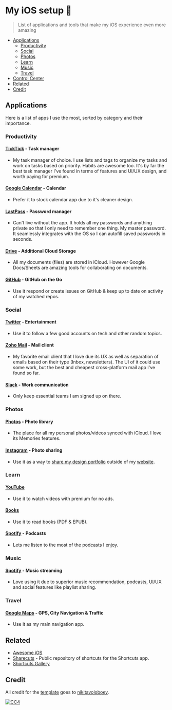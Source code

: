 # My iOS setup 📱

> List of applications and tools that make my iOS experience even more amazing

<!-- <a align="center" href="https://github.com/joshua-booth/my-ios">
    <img width="250" heigth="400" src="https://i.imgur.com/bKZFowT.jpg"></a>

<a align="center" href="https://github.com/joshua-booth/my-ios">
    <img width="250" heigth="400" src="https://i.imgur.com/EqBFoIW.jpg"></a>

<a align="center" href="https://github.com/joshua-booth/my-ios">
    <img width="250" heigth="400" src="https://i.imgur.com/YbNPM0M.jpg"></a> -->

<!-- - [Focus](#focus) -->

- [Applications](#applications)
  - [Productivity](#productivity)
  - [Social](#socialk)
  - [Photos](#photos)
  - [Learn](#learn)
  <!-- - [Write](#write) -->
  - [Music](#music)
  - [Travel](#travel)
  <!-- - [Widgets](#widgets) -->
- [Control Center](#control-center)
- [Related](#related)
- [Credit](#credit)

<!-- ## Focus

I have two active spaces on my phone to minimize hand movement. Everything is optimized for reachability and partly aesthetics. I use dark mode most always on iOS. On macOS I tend to vary between light and dark themes preferring light theme.

iPhone for me is a consumption and communication device primarily. Everything I can do on the phone, I can do faster and better on [mac](https://github.com/joshua-booth/my-mac-os). Thus I limit the kinds of activities I do on the phone and don't do things for long. Podcasts, chat, Twitter/IG, photography.. -->

## Applications

Here is a list of apps I use the most, sorted by category and their importance.

### Productivity

#### [TickTick](https://apps.apple.com/us/app/ticktick-to-do-list-calendar/id626144601) - Task manager

- My task manager of choice. I use lists and tags to organize my tasks and work on tasks based on priority. Habits are awesome too. It's by far the best task manager I've found in terms of features and UI/UX design, and worth paying for premium.

#### [Google Calendar](https://itunes.apple.com/nl/app/fantastical-2-for-iphone/id718043190?mt=8) - Calendar

- Prefer it to stock calendar app due to it's cleaner design.

#### [LastPass](https://apps.apple.com/us/app/lastpass-password-manager/id324613447) - Password manager

- Can't live without the app. It holds all my passwords and anything private so that I only need to remember one thing. My master password. It seamlessly integrates with the OS so I can autofill saved passwords in seconds.

#### [Drive](https://itunes.apple.com/us/app/google-drive/id507874739?mt=8) - Additional Cloud Storage

- All my documents (files) are stored in iCloud. However Google Docs/Sheets are amazing tools for collaborating on documents.

#### [GitHub](https://github.com/mobile) - GitHub on the Go

- Use it respond or create issues on GitHub & keep up to date on activity of my watched repos.

<!-- #### [Bobby](https://itunes.apple.com/us/app/bobby-track-subscriptions/id1059152023?mt=8)

- Use the app to track my ongoing subscriptions. I review it at the end of every month and update my budget for the month accordingly. -->

<!-- #### [Safari](https://www.apple.com/nz/safari/) - Browser

- One of the best features of Safari is fast access to bookmarks on opening of new tabs. Here are my top bookmarked sites I use:

<img src="https://i.imgur.com/uDjnhwX.jpg" width="300" alt="img"> -->

### Social

<!-- #### [Telegram](https://itunes.apple.com/us/app/telegram-x/id898228810?mt=8) - Messenger

- My favorite messenger due its speed, its ability to sync with a native macOS client and the many free and awesome stickers you can use. I use Pocket to add links I want to check at some point in time. I also use Telegram Saved Messages and send messages to myself (links/quick-todos) that are of higher priority than Pocket. Adding quick todo to Telegram is much quicker than 2Do and it is assumed that the todo/note will be dealt with as soon as possible. I also use Saved Messages to share media between devices. -->

#### [Twitter](https://itunes.apple.com/us/app/apollo-for-reddit/id979274575?mt=8) - Entertainment

- Use it to follow a few good accounts on tech and other random topics.

#### [Zoho Mail](https://www.zoho.com/mail/) - Mail client

- My favorite email client that I love due its UX as well as separation of emails based on their type (Inbox, newsletters). The UI of it could use some work, but the best and cheapest cross-platform mail app I've found so far.

#### [Slack](https://itunes.apple.com/app/slack-team-communication/id618783545) - Work communication

- Only keep essential teams I am signed up on there.

### Photos

#### [Photos](https://www.apple.com/nz/ios/photos/) - Photo library

- The place for all my personal photos/videos synced with iCloud. I love its Memories features.

<!-- #### [Darkroom](https://darkroom.co) - Photo & video editor

- Use it to quickly edit photographs I made as prefer its filters and editing options than other photo editors. -->

#### [Instagram](https://itunes.apple.com/us/app/instagram/id389801252?mt%3D8) - Photo sharing

- Use it as a way to [share my design portfolio](https://www.instagram.com/joshuabooth.nz/) outside of my [website](https://joshuabooth.nz/).

### Learn

#### [YouTube](https://apps.apple.com/us/app/youtube-watch-listen-stream/id544007664)

- Use it to watch videos with premium for no ads.

#### [Books](https://www.apple.com/ibooks/)

- Use it to read books (PDF & EPUB).

#### [Spotify](https://apps.apple.com/us/app/spotify-new-music-and-podcasts/id324684580) - Podcasts

- Lets me listen to the most of the podcasts I enjoy.

<!-- ### Write

#### [Ulysses](https://itunes.apple.com/us/app/ulysses/id1225571038?mt=8) - Writing

- I use the app to make edits to my wiki. Since the wiki is a bunch of markdown files in a folder that I keep on Dropbox, I can add that folder to Ulysses as external folder and make edits to it. -->

### Music

#### [Spotify](https://itunes.apple.com/us/app/spotify-music/id324684580?mt=8) - Music streaming

- Love using it due to superior music recommendation, podcasts, UI/UX and social features like playlist sharing.

### Travel

#### [Google Maps](https://itunes.apple.com/us/app/google-maps-transit-food/id585027354?mt=8) - GPS, City Navigation & Traffic

- Use it as my main navigation app.

<!-- ## Widgets

Here are the widgets I use:

<a align="center" href="https://github.com/joshua-booth/my-ios">
    <img width="250" helgth="400" src="https://i.imgur.com/chETCSl.jpg"></a> -->

<!-- ## Control Center

Here is how my control center looks:

<a align="center" href="https://github.com/joshua-booth/my-ios">
    <img width="250" heigth="400" src="https://i.imgur.com/JFxssYt.jpg"></a> -->

## Related

- [Awesome iOS](https://github.com/vsouza/awesome-ios)
- [Sharecuts](https://sharecuts.app/) - Public repository of shortcuts for the Shortcuts app.
- [Shortcuts Gallery](https://shortcutsgallery.com/)

## Credit

All credit for the [template](https://github.com/nikitavoloboev/my-ios) goes to [nikitavoloboev](https://github.com/nikitavoloboev).

[![CC4](https://img.shields.io/badge/license-CC4-0a0a0a.svg?style=flat&colorA=0a0a0a)](https://creativecommons.org/licenses/by/4.0/)
